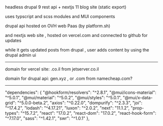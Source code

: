 headless drupal 9 rest api + nextjs 11 blog site (static export)

uses typscript and scss modules
and MUI components

drupal api hosted on
OVH web Paas (by platform.sh)

and nextjs web site , hosted on vercel.com
and connected to github for updates

while it gets updated posts from drupal ,
user adds content by using the drupal admin ui

-------------

domain for vercel site:
.co.il from jetserver.co.il

domain for drupal api:
gen.xyz , or .com from namecheap.com?

-------------------

"dependencies": {
    "@hookform/resolvers": "^2.8.1",
    "@mui/icons-material": "^5.0.1",
    "@mui/material": "^5.0.2",
    "@mui/styles": "^5.0.1",
    "@mui/x-data-grid": "^5.0.0-beta.2",
    "axios": "^0.22.0",
    "dompurify": "^2.3.3",
    "joi": "^17.4.2",
    "lodash": "^4.17.21",
    "luxon": "^2.0.2",
    "next": "11.1.2",
    "prop-types": "^15.7.2",
    "react": "17.0.2",
    "react-dom": "17.0.2",
    "react-hook-form": "^7.17.0",
    "sass": "^1.42.1",
    "swr": "^1.0.1"
  },
